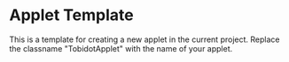 # Applet Template

This is a template for creating a new applet in the current project.
Replace the classname "TobidotApplet" with the name of your applet.
